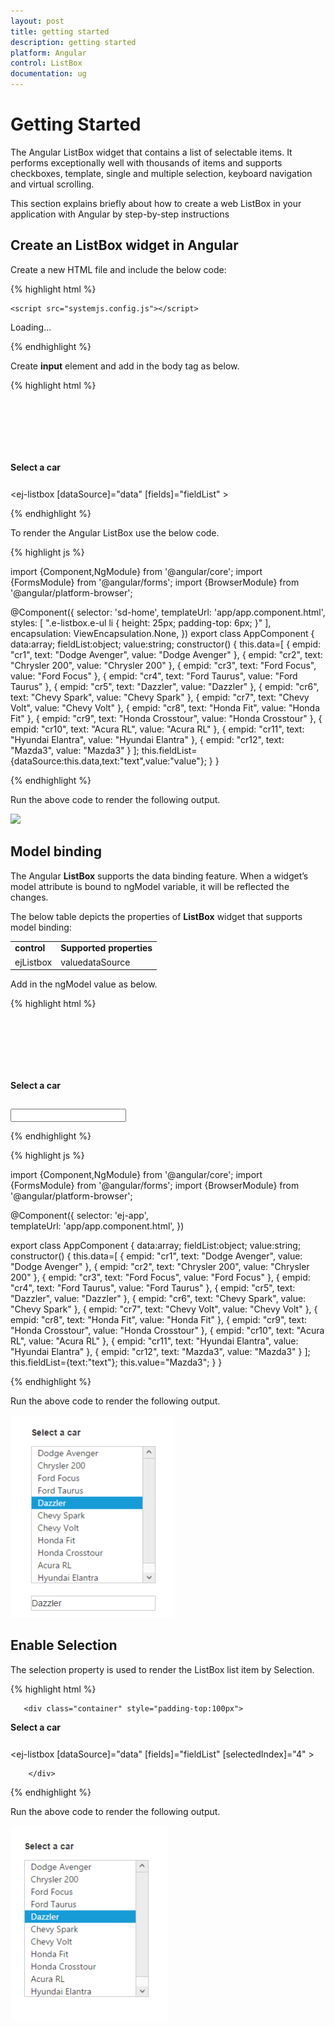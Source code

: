 ```yaml
---
layout: post
title: getting started
description: getting started
platform: Angular
control: ListBox
documentation: ug
---
```


# Getting Started

The Angular ListBox widget that contains a list of selectable items. It performs exceptionally well with thousands of items and supports checkboxes, template, single and multiple selection, keyboard navigation and virtual scrolling.

 This section explains briefly about how to create a web ListBox in your application with Angular by step-by-step instructions

## Create an ListBox widget in Angular

Create a new HTML file and include the below code:

{% highlight html %}

<!DOCTYPE html>
<html>
   <head> 
    <link href="//cdn.syncfusion.com/{{site.releaseversion}}/js/web/flat-azure/ej.web.all.min.css" rel="stylesheet" />
    <script src="node_modules/core-js/client/shim.min.js"></script>
    <script src="node_modules/zone.js/dist/zone.js"></script>
    <script src="node_modules/reflect-metadata/Reflect.js"></script>
    <script src="node_modules/systemjs/dist/system.src.js"></script>
    <script src="https://code.jquery.com/jquery-3.1.1.min.js"></script>
    <script src="http://cdn.syncfusion.com/js/assets/external/jsrender.min.js" type="text/javascript"></script>
    <script src="https://ajax.aspnetcdn.com/ajax/jquery.validate/1.14.0/jquery.validate.min.js">
    </script>
        <script src="http://cdn.syncfusion.com/{{site.releaseversion}}/js/web/ej.web.all.min.js" type="text/javascript"></script>
    <script src ="http://cdn.syncfusion.com/{{site.releaseversion}}/js/common/ej.Angular.min.js"></script>

    <script src="systemjs.config.js"></script>
  </head>
  <body>
   <ej-app>Loading...</ej-app>
  </body>

{% endhighlight %}


Create **input** element and add in the body tag as below.

{% highlight html %}

<div class="container" style="padding-top:100px">

<div class="row">
<div class="ctrllabel" style="padding-bottom: 12px"><b>Select a car</b></div>

<ej-listbox [dataSource]="data" [fields]="fieldList" > </ej-listbox>
        </div>
</div>


{% endhighlight %}


To render the Angular ListBox use the below code.

{% highlight js %}

import {Component,NgModule} from '@angular/core';
import {FormsModule} from '@angular/forms';
import {BrowserModule} from '@angular/platform-browser';

@Component({
  selector: 'sd-home',
  templateUrl: 'app/app.component.html',
 styles: [
     ".e-listbox.e-ul li { height: 25px; padding-top: 6px;  }"
  ],
  encapsulation: ViewEncapsulation.None,
})
export class AppComponent {
    data:array;
    fieldList:object;
    value:string;
    constructor() {
    this.data=[
        { empid: "cr1", text: "Dodge Avenger", value: "Dodge Avenger" },
        { empid: "cr2", text: "Chrysler 200", value: "Chrysler 200" },
        { empid: "cr3", text: "Ford Focus", value: "Ford Focus" },
        { empid: "cr4", text: "Ford Taurus", value: "Ford Taurus" },
        { empid: "cr5", text: "Dazzler", value: "Dazzler" },
        { empid: "cr6", text: "Chevy Spark", value: "Chevy Spark" },
        { empid: "cr7", text: "Chevy Volt", value: "Chevy Volt" },
        { empid: "cr8", text: "Honda Fit", value: "Honda Fit" },
        { empid: "cr9", text: "Honda Crosstour", value: "Honda Crosstour" },
        { empid: "cr10", text: "Acura RL", value: "Acura RL" },
        { empid: "cr11", text: "Hyundai Elantra", value: "Hyundai Elantra" },
        { empid: "cr12", text: "Mazda3", value: "Mazda3" }
    ];
    this.fieldList={dataSource:this.data,text:"text",value:"value"};
    }
}


{% endhighlight %}


Run the above code to render the following output. 


![](Getting_Started_images\createanlistboxwidgetinAngular_img1.png)


## Model binding

The Angular **ListBox** supports the data binding feature. When a widget’s model attribute is bound to ngModel variable, it will be reflected the changes.

The below table depicts the properties of **ListBox** widget that supports model binding:

<table>
<tr>
<td>
<b>control</b></td><td>
<b>Supported properties</b></td></tr>
<tr>
<td>
ejListbox</td><td>
valuedataSource</td></tr>
</table>


Add in the ngModel value as below.

{% highlight html %}

<div class="container" style="padding-top:100px">
<div class="row">
<div class="ctrllabel" style="padding-bottom: 12px"><b>Select a car</b></div>
<ej-listbox [dataSource]="data" [fields]="fieldList" [value]="value" > </ej-listbox>
               <br/>
<div id="binding">
                  <input type="text" id="listValue" class="input ejinputtext" [(ngModel)]="value" />
             </div>
        </div>
</div>


{% endhighlight %}


{% highlight js %}

import {Component,NgModule} from '@angular/core';
import {FormsModule} from '@angular/forms';
import {BrowserModule} from '@angular/platform-browser';

@Component({
   selector: 'ej-app',    
  templateUrl: 'app/app.component.html',
})

export class AppComponent {
   data:array;
    fieldList:object;
    value:string;
    constructor() {
    this.data=[
        { empid: "cr1", text: "Dodge Avenger", value: "Dodge Avenger" },
        { empid: "cr2", text: "Chrysler 200", value: "Chrysler 200" },
        { empid: "cr3", text: "Ford Focus", value: "Ford Focus" },
        { empid: "cr4", text: "Ford Taurus", value: "Ford Taurus" },
        { empid: "cr5", text: "Dazzler", value: "Dazzler" },
        { empid: "cr6", text: "Chevy Spark", value: "Chevy Spark" },
        { empid: "cr7", text: "Chevy Volt", value: "Chevy Volt" },
        { empid: "cr8", text: "Honda Fit", value: "Honda Fit" },
        { empid: "cr9", text: "Honda Crosstour", value: "Honda Crosstour" },
        { empid: "cr10", text: "Acura RL", value: "Acura RL" },
        { empid: "cr11", text: "Hyundai Elantra", value: "Hyundai Elantra" },
        { empid: "cr12", text: "Mazda3", value: "Mazda3" }
    ];
    this.fieldList={text:"text"};
    this.value="Mazda3";
    }
}


{% endhighlight %}

Run the above code to render the following output. 

![](Getting_Started_images\modelbinding_img1.png)


## Enable Selection

The selection property is used to render the ListBox list item by Selection.

{% highlight html %}

       <div class="container" style="padding-top:100px">

<div class="row">
<div class="ctrllabel" style="padding-bottom: 12px"><b>Select a car</b></div>

<ej-listbox [dataSource]="data" [fields]="fieldList" [selectedIndex]="4" > </ej-listbox>

        </div>
</div>

{% endhighlight %}

Run the above code to render the following output. 

![](Getting_Started_images\enableselection_img1.png)




